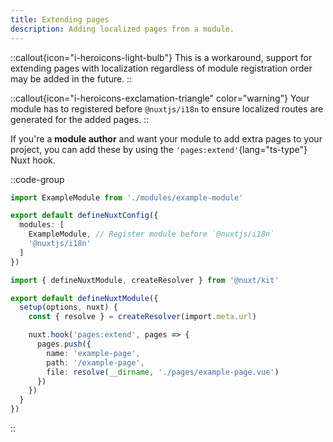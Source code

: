 ```yaml
---
title: Extending pages
description: Adding localized pages from a module.
---
```


::callout{icon="i-heroicons-light-bulb"}
This is a workaround, support for extending pages with localization regardless of module registration order may be added in the future.
::

::callout{icon="i-heroicons-exclamation-triangle" color="warning"}
Your module has to registered before `@nuxtjs/i18n` to ensure localized routes are generated for the added pages.
::

If you're a **module author** and want your module to add extra pages to your project, you can add these by using the `'pages:extend'`{lang="ts-type"} Nuxt hook.

::code-group

```ts [nuxt.config.ts]
import ExampleModule from './modules/example-module'

export default defineNuxtConfig({
  modules: [
    ExampleModule, // Register module before `@nuxtjs/i18n`
    '@nuxtjs/i18n'
  ]
})
```

```ts {}[modules/example-module/index.ts]
import { defineNuxtModule, createResolver } from '@nuxt/kit'

export default defineNuxtModule({
  setup(options, nuxt) {
    const { resolve } = createResolver(import.meta.url)

    nuxt.hook('pages:extend', pages => {
      pages.push({
        name: 'example-page',
        path: '/example-page',
        file: resolve(__dirname, './pages/example-page.vue')
      })
    })
  }
})
```

::
